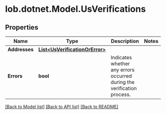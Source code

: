 # lob.dotnet.Model.UsVerifications

## Properties

Name | Type | Description | Notes
------------ | ------------- | ------------- | -------------
**Addresses** | [**List&lt;UsVerificationOrError&gt;**](UsVerificationOrError.md) |  | 
**Errors** | **bool** | Indicates whether any errors occurred during the verification process. | 

[[Back to Model list]](../README.md#documentation-for-models) [[Back to API list]](../README.md#documentation-for-api-endpoints) [[Back to README]](../README.md)

